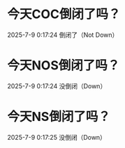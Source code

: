 # 今天COC倒闭了吗？

2025-7-9 0:17:24 倒闭了（Not Down）

# 今天NOS倒闭了吗？

2025-7-9 0:17:24 没倒闭（Down）

# 今天NS倒闭了吗？

2025-7-9 0:17:25 没倒闭（Down）

